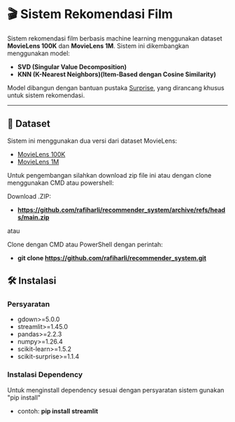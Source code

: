 # 🎬 Sistem Rekomendasi Film

Sistem rekomendasi film berbasis machine learning menggunakan dataset **MovieLens 100K** dan **MovieLens 1M**. Sistem ini dikembangkan menggunakan model:

- **SVD (Singular Value Decomposition)**
- **KNN (K-Nearest Neighbors)(Item-Based dengan Cosine Similarity)**

Model dibangun dengan bantuan pustaka [Surprise](http://surpriselib.com/), yang dirancang khusus untuk sistem rekomendasi.

---

## 📁 Dataset

Sistem ini menggunakan dua versi dari dataset MovieLens:

- [MovieLens 100K](https://grouplens.org/datasets/movielens/100k/)
- [MovieLens 1M](https://grouplens.org/datasets/movielens/1m/)

Untuk pengembangan silahkan download zip file ini atau dengan clone menggunakan CMD atau powershell:

Download .ZIP:
- **https://github.com/rafiharli/recommender_system/archive/refs/heads/main.zip**

atau

Clone dengan CMD atau PowerShell dengan perintah:
- **git clone https://github.com/rafiharli/recommender_system.git**

## 🛠️ Instalasi

### Persyaratan

- gdown>=5.0.0
- streamlit>=1.45.0
- pandas>=2.2.3
- numpy>=1.26.4
- scikit-learn>=1.5.2
- scikit-surprise>=1.1.4

### Instalasi Dependency

Untuk menginstall dependency sesuai dengan persyaratan sistem gunakan "pip install"
- contoh: **pip install streamlit**
